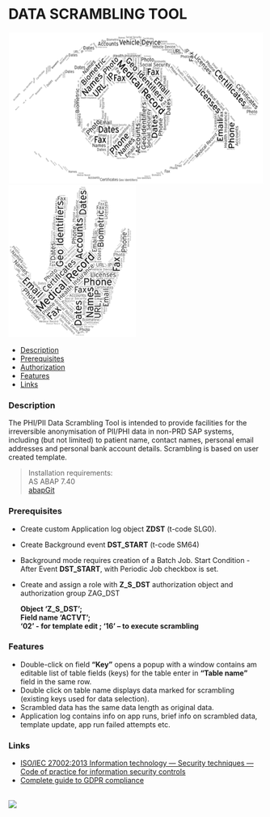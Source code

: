 
# DATA SCRAMBLING TOOL

<p float="left" style="padding: 0px">
  <img src="/DST2.png" height="300" />
  <img src="/DST1.png" height="300" />
</p>

* [Description](#Description)
* [Prerequisites](#Prerequisites)
* [Authorization](#Authorization)
* [Features](#Features)
* [Links](#Links)

### Description

The PHI/PII Data Scrambling Tool is intended to provide facilities for the irreversible anonymisation of PII/PHI data in non-PRD SAP systems, including (but not limited) to patient name, contact names, personal email addresses and personal bank account details. Scrambling is based on user created template.
> Installation requirements: <br>
> AS ABAP 7.40<br>
> <a href="https://docs.abapgit.org/">abapGit</a><br>

### Prerequisites

- Create custom Application log object **ZDST** (t-code SLG0).
- Create Background event **DST_START** (t-code SM64)
- Background mode requires creation of a Batch Job. Start Condition - After Event **DST_START**, with Periodic Job checkbox is set. 
- Create and assign a role with **Z_S_DST** authorization object and authorization group ZAG_DST

  **Object  ‘Z_S_DST’;  
  Field name ‘ACTVT’;  
  ‘02’ - for template edit ; 
  ‘16’ – to execute scrambling**

### Features

- Double-click on field **“Key”** opens a popup with a window contains am editable list of table fields (keys) for the table enter in **“Table name”** field in the same row. 
- Double click on table name displays data marked for scrambling (existing keys used for data selection).
- Scrambled data has the same data length as original data. 
- Application log contains info on app runs, brief info on scrambled data, template update, app run failed attempts etc.


### Links

* [ISO/IEC 27002:2013
Information technology — Security techniques — Code of practice for information security controls](https://www.iso.org/standard/54533.html)
* [Complete guide to GDPR compliance](https://gdpr.eu/)
<br>
<img src="https://github.com/Vlutsas/SAP_DST/blob/main/DST3.png"  width="1000" />

